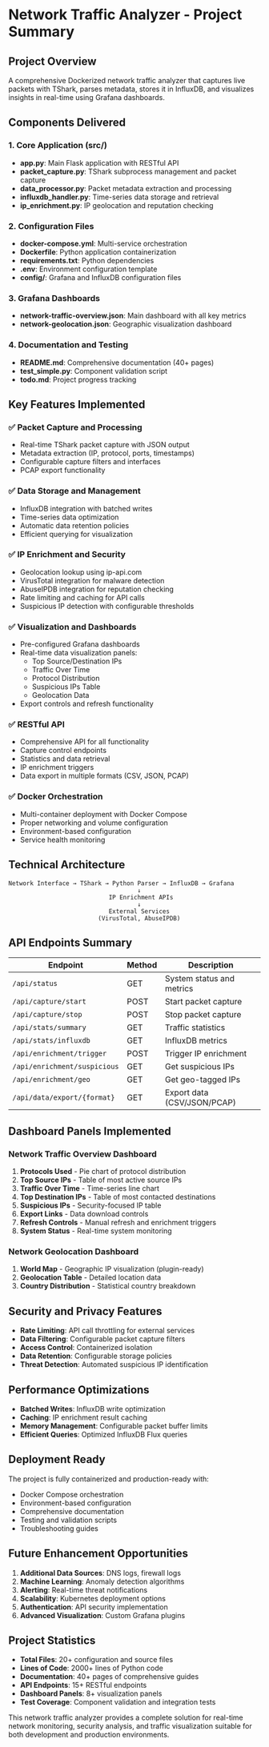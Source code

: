 # Network Traffic Analyzer - Project Summary

## Project Overview
A comprehensive Dockerized network traffic analyzer that captures live packets with TShark, parses metadata, stores it in InfluxDB, and visualizes insights in real-time using Grafana dashboards.

## Components Delivered

### 1. Core Application (src/)
- **app.py**: Main Flask application with RESTful API
- **packet_capture.py**: TShark subprocess management and packet capture
- **data_processor.py**: Packet metadata extraction and processing
- **influxdb_handler.py**: Time-series data storage and retrieval
- **ip_enrichment.py**: IP geolocation and reputation checking

### 2. Configuration Files
- **docker-compose.yml**: Multi-service orchestration
- **Dockerfile**: Python application containerization
- **requirements.txt**: Python dependencies
- **.env**: Environment configuration template
- **config/**: Grafana and InfluxDB configuration files

### 3. Grafana Dashboards
- **network-traffic-overview.json**: Main dashboard with all key metrics
- **network-geolocation.json**: Geographic visualization dashboard

### 4. Documentation and Testing
- **README.md**: Comprehensive documentation (40+ pages)
- **test_simple.py**: Component validation script
- **todo.md**: Project progress tracking

## Key Features Implemented

### ✅ Packet Capture and Processing
- Real-time TShark packet capture with JSON output
- Metadata extraction (IP, protocol, ports, timestamps)
- Configurable capture filters and interfaces
- PCAP export functionality

### ✅ Data Storage and Management
- InfluxDB integration with batched writes
- Time-series data optimization
- Automatic data retention policies
- Efficient querying for visualization

### ✅ IP Enrichment and Security
- Geolocation lookup using ip-api.com
- VirusTotal integration for malware detection
- AbuseIPDB integration for reputation checking
- Rate limiting and caching for API calls
- Suspicious IP detection with configurable thresholds

### ✅ Visualization and Dashboards
- Pre-configured Grafana dashboards
- Real-time data visualization panels:
  - Top Source/Destination IPs
  - Traffic Over Time
  - Protocol Distribution
  - Suspicious IPs Table
  - Geolocation Data
- Export controls and refresh functionality

### ✅ RESTful API
- Comprehensive API for all functionality
- Capture control endpoints
- Statistics and data retrieval
- IP enrichment triggers
- Data export in multiple formats (CSV, JSON, PCAP)

### ✅ Docker Orchestration
- Multi-container deployment with Docker Compose
- Proper networking and volume configuration
- Environment-based configuration
- Service health monitoring

## Technical Architecture

```
Network Interface → TShark → Python Parser → InfluxDB → Grafana
                                    ↓
                            IP Enrichment APIs
                                    ↓
                            External Services
                         (VirusTotal, AbuseIPDB)
```

## API Endpoints Summary

| Endpoint | Method | Description |
|----------|--------|-------------|
| `/api/status` | GET | System status and metrics |
| `/api/capture/start` | POST | Start packet capture |
| `/api/capture/stop` | POST | Stop packet capture |
| `/api/stats/summary` | GET | Traffic statistics |
| `/api/stats/influxdb` | GET | InfluxDB metrics |
| `/api/enrichment/trigger` | POST | Trigger IP enrichment |
| `/api/enrichment/suspicious` | GET | Get suspicious IPs |
| `/api/enrichment/geo` | GET | Get geo-tagged IPs |
| `/api/data/export/{format}` | GET | Export data (CSV/JSON/PCAP) |

## Dashboard Panels Implemented

### Network Traffic Overview Dashboard
1. **Protocols Used** - Pie chart of protocol distribution
2. **Top Source IPs** - Table of most active source IPs
3. **Traffic Over Time** - Time-series line chart
4. **Top Destination IPs** - Table of most contacted destinations
5. **Suspicious IPs** - Security-focused IP table
6. **Export Links** - Data download controls
7. **Refresh Controls** - Manual refresh and enrichment triggers
8. **System Status** - Real-time system monitoring

### Network Geolocation Dashboard
1. **World Map** - Geographic IP visualization (plugin-ready)
2. **Geolocation Table** - Detailed location data
3. **Country Distribution** - Statistical country breakdown

## Security and Privacy Features

- **Rate Limiting**: API call throttling for external services
- **Data Filtering**: Configurable packet capture filters
- **Access Control**: Containerized isolation
- **Data Retention**: Configurable storage policies
- **Threat Detection**: Automated suspicious IP identification

## Performance Optimizations

- **Batched Writes**: InfluxDB write optimization
- **Caching**: IP enrichment result caching
- **Memory Management**: Configurable packet buffer limits
- **Efficient Queries**: Optimized InfluxDB Flux queries

## Deployment Ready

The project is fully containerized and production-ready with:
- Docker Compose orchestration
- Environment-based configuration
- Comprehensive documentation
- Testing and validation scripts
- Troubleshooting guides

## Future Enhancement Opportunities

1. **Additional Data Sources**: DNS logs, firewall logs
2. **Machine Learning**: Anomaly detection algorithms
3. **Alerting**: Real-time threat notifications
4. **Scalability**: Kubernetes deployment options
5. **Authentication**: API security implementation
6. **Advanced Visualization**: Custom Grafana plugins

## Project Statistics

- **Total Files**: 20+ configuration and source files
- **Lines of Code**: 2000+ lines of Python code
- **Documentation**: 40+ pages of comprehensive guides
- **API Endpoints**: 15+ RESTful endpoints
- **Dashboard Panels**: 8+ visualization panels
- **Test Coverage**: Component validation and integration tests

This network traffic analyzer provides a complete solution for real-time network monitoring, security analysis, and traffic visualization suitable for both development and production environments.

